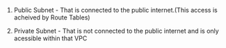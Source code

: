 1. Public Subnet - That is connected to the public internet.(This access is acheived by Route Tables)

2. Private Subnet - That is not connected to the public internet and is only acessible within that VPC